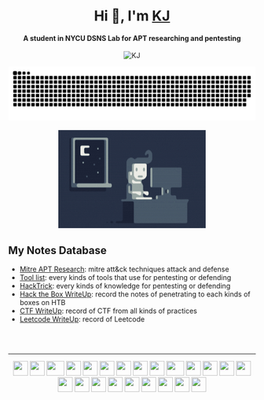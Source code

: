 <h1 align="center">Hi 👋, I'm <a href="https://github.com/kj-black" target="blank">
KJ</a></h1>
<h4 align="center">A student in NYCU DSNS Lab for APT researching and pentesting</h4>

<p align="center"> <img src="https://komarev.com/ghpvc/?username=KJ&label=Profile%20views&color=0e75b6&style=flat" alt="KJ" /> </p>

<div align="center">
	<a href="https://github.com/kj-black/">
		<img src="https://github.com/KJ-black/KJ-black/blob/main/img/grid-snake.svg" alt="snake"/>
	</a>
</div>
<br>
<div target="_blank" align="center">
  <img align="" top="500" height="200" width="300" alt="Night Coding" src="https://raw.githubusercontent.com/AVS1508/AVS1508/master/assets/Night-Coding.gif">
</div>

<h2>My Notes Database</h2>

- <a href="https://kj-black.notion.site/Mitre-Tactics-Techniques-64cb30259ac840b1b6e6604729072bff">Mitre APT Research</a>: mitre att&ck techniques attack and defense
- <a href="https://kj-black.notion.site/5fb54a93ac51495e8014819d30bb60fd?v=90c28f5f89d64002bb0b6512ea089020">Tool list</a>: every kinds of tools that use for pentesting or defending
- <a href="https://kj-black.notion.site/e76c421155e043879a8304fe2e485158?v=97af25831f1845a7a5a1b322a0644e21">HackTrick</a>: every kinds of knowledge for pentesting or defending
- <a href="https://kj-black.notion.site/750c344e43da445b9f112b9f0594e736?v=1127f05eb12d4d4bb435de7e91ab752e">Hack the Box WriteUp</a>: record the notes of penetrating to each kinds of boxes on HTB
- <a href="https://kj-black.notion.site/CTF-a2a026bcfde3405d8c9f99871a7ee106">CTF WriteUp</a>: record of CTF from all kinds of practices
- <a href="https://kj-black.notion.site/Leetcode-b7d4415ae0ef456184541a82c6497ace">Leetcode WriteUp</a>: record of Leetcode 

<br><br><hr>
<div align="center">
<img src="https://cultofthepartyparrot.com/parrots/hd/githubparrot.gif" width="30" height="30"/>
<img src="https://cultofthepartyparrot.com/flags/hd/indiaparrot.gif" width="30" height="30"/>
<img src="https://cultofthepartyparrot.com/parrots/asyncparrot.gif" width="36" height="30"/>
<img src="https://cultofthepartyparrot.com/parrots/hd/60fpsparrot.gif" width="30" height="30"/>
<img src="https://cultofthepartyparrot.com/parrots/hd/jumpingparrot.gif" width="30" height="30"/>
<img src="https://cultofthepartyparrot.com/parrots/hd/opensourceparrot.gif" width="30" height="30"/>
<img src="https://cultofthepartyparrot.com/parrots/hd/dealwithitnowparrot.gif" width="30" height="30"/>
<img src="https://cultofthepartyparrot.com/parrots/hd/hypnoparrotlight.gif" width="30" height="30"/>
<img src="https://cultofthepartyparrot.com/parrots/databaseparrot.gif" width="30" height="30"/>
<img src="https://cultofthepartyparrot.com/parrots/fixparrot.gif" width="36" height="30"/>
<img src="https://cultofthepartyparrot.com/parrots/hd/laptop_parrot.gif" width="30" height="30"/>
<img src="https://cultofthepartyparrot.com/parrots/hd/spinningparrot.gif" width="30" height="30"/>
<img src="https://cultofthepartyparrot.com/parrots/hd/levitationparrot.gif" width="30" height="30"/>
<img src="https://cultofthepartyparrot.com/parrots/hd/meldparrot.gif" width="30" height="30"/>
<img src="https://cultofthepartyparrot.com/parrots/slomoparrot.gif" width="30" height="30"/>
<img src="https://cultofthepartyparrot.com/parrots/hd/moonwalkingparrot.gif" width="30" height="30"/>
<img src="https://cultofthepartyparrot.com/parrots/hd/stableparrot.gif" width="30" height="30"/>
<img src="https://cultofthepartyparrot.com/parrots/hd/scienceparrot.gif" width="30" height="30"/>
<img src="https://cultofthepartyparrot.com/parrots/hd/pirateparrot.gif" width="30" height="30"/>
<img src="https://cultofthepartyparrot.com/parrots/hd/footballparrot.gif" width="30" height="30"/>
<img src="https://cultofthepartyparrot.com/parrots/hd/illuminatiparrot.gif" width="30" height="30"/>
<img src="https://cultofthepartyparrot.com/parrots/hd/hypnoparrotdark.gif" width="30" height="30"/>
<img src="https://cultofthepartyparrot.com/parrots/hd/mustacheparrot.gif" width="30" height="30"/>
</div>
